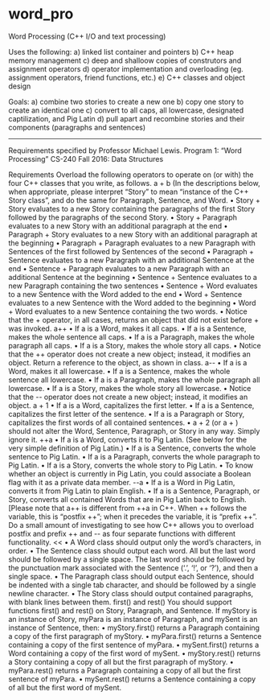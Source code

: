
# word_pro
Word Processing (C++ I/O and text processing)

Uses the following:
a) linked list container and pointers
b) C++ heap memory management
c) deep and shalloow copies of construtors and assignment operators
d) operator implementation and overloading (eg. assignment operators, friend functions, etc.)
e) C++ classes and object design


Goals:
a) combine two stories to create a new one
b) copy one story to create an identical one
c) convert to all caps, all lowercase, designated captilization, and Pig Latin
d) pull apart and recombine stories and their components (paragraphs and sentences)

----------------------------------------------------------------------------------------------------------------------------------------
Requirements specified by Professor Michael Lewis.
Program 1: “Word Processing” CS-240 Fall 2016: Data Structures

Requirements Overload the following operators to operate on (or with) the four C++ classes that you write, as follows.
a + b (In the descriptions below, when appropriate, please interpret “Story” to mean “instance of the C++ Story class”, and do the same for Paragraph, Sentence, and Word. 
• Story + Story evaluates to a new Story containing the paragraphs of the first Story followed by the paragraphs of the second Story.
• Story + Paragraph evaluates to a new Story with an additional paragraph at the end 
• Paragraph + Story evaluates to a new Story with an additional paragraph at the beginning 
• Paragraph + Paragraph evaluates to a new Paragraph with Sentences of the first followed by Sentences of the second
• Paragraph + Sentence evaluates to a new Paragraph with an additional Sentence at the end 
• Sentence + Paragraph evaluates to a new Paragraph with an additional Sentence at the beginning 
• Sentence + Sentence evaluates to a new Paragraph containing the two sentences 
• Sentence + Word evaluates to a new Sentence with the Word added to the end 
• Word + Sentence evaluates to a new Sentence with the Word added to the beginning 
• Word + Word evaluates to a new Sentence containing the two words. 
• Notice that the + operator, in all cases, returns an object that did not exist before + was invoked.
a++
• If a is a Word, makes it all caps. 
• If a is a Sentence, makes the whole sentence all caps. 
• If a is a Paragraph, makes the whole paragraph all caps. 
• If a is a Story, makes the whole story all caps. 
• Notice that the ++ operator does not create a new object; instead, it modifies an object. Return a reference to the object, as shown in class.
a--
• If a is a Word, makes it all lowercase. 
• If a is a Sentence, makes the whole sentence all lowercase. 
• If a is a Paragraph, makes the whole paragraph all lowercase. 
• If a is a Story, makes the whole story all lowercase. 
• Notice that the -- operator does not create a new object; instead, it modifies an object.
a + 1 
• If a is a Word, capitalizes the first letter. 
• If a is a Sentence, capitalizes the first letter of the sentence. 
• If a is a Paragraph or Story, capitalizes the first words of all contained sentences. 
• a + 2 (or a + <any other integer>) should not alter the Word, Sentence, Paragraph, or Story in any way. Simply ignore it.
++a
• If a is a Word, converts it to Pig Latin. (See below for the very simple definition of Pig Latin.) 
• If a is a Sentence, converts the whole sentence to Pig Latin. 
• If a is a Paragraph, converts the whole paragraph to Pig Latin. 
• If a is a Story, converts the whole story to Pig Latin. 
• To know whether an object is currently in Pig Latin, you could associate a Boolean flag with it as a private data member.
--a
• If a is a Word in Pig Latin, converts it from Pig Latin to plain English. 
• If a is a Sentence, Paragraph, or Story, converts all contained Words that are in Pig Latin back to English.
[Please note that a++ is different from ++a in C++. When ++ follows the variable, this is “postfix ++”; when it precedes the variable, it is “prefix ++”. Do a small amount of investigating to see how C++ allows you to overload postfix and prefix ++ and -- as four separate functions with different functionality. 
<<
• A Word class should output only the word’s characters, in order. 
• The Sentence class should output each word. All but the last word should be followed by a single space. The last word should be followed by the punctuation mark associated with the Sentence (‘.’, ‘!’, or ‘?’), and then a single space.
• The Paragraph class should output each Sentence, should be indented with a single tab character, and should be followed by a single newline character.
• The Story class should output contained paragraphs, with blank lines between them.
first() and rest() You should support functions first() and rest() on Story, Paragraph, and Sentence. If myStory is an instance of Story, myPara is an instance of Paragraph, and mySent is an instance of Sentence, then: 
• myStory.first() returns a Paragraph containing a copy of the first paragraph of myStory. 
• myPara.first() returns a Sentence containing a copy of the first sentence of myPara. 
• mySent.first() returns a Word containing a copy of the first word of mySent. 
• myStory.rest() returns a Story containing a copy of all but the first paragraph of myStory. 
• myPara.rest() returns a Paragraph containing a copy of all but the first sentence of myPara. 
• mySent.rest() returns a Sentence containing a copy of all but the first word of mySent.
